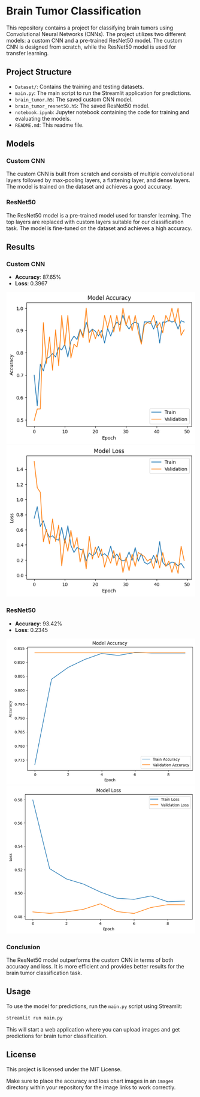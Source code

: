 # Brain Tumor Classification

This repository contains a project for classifying brain tumors using Convolutional Neural Networks (CNNs). The project utilizes two different models: a custom CNN and a pre-trained ResNet50 model. The custom CNN is designed from scratch, while the ResNet50 model is used for transfer learning.

## Project Structure

- `Dataset/`: Contains the training and testing datasets.
- `main.py`: The main script to run the Streamlit application for predictions.
- `brain_tumor.h5`: The saved custom CNN model.
- `brain_tumor_resnet50.h5`: The saved ResNet50 model.
- `notebook.ipynb`: Jupyter notebook containing the code for training and evaluating the models.
- `README.md`: This readme file.

## Models

### Custom CNN

The custom CNN is built from scratch and consists of multiple convolutional layers followed by max-pooling layers, a flattening layer, and dense layers. The model is trained on the dataset and achieves a good accuracy.

### ResNet50

The ResNet50 model is a pre-trained model used for transfer learning. The top layers are replaced with custom layers suitable for our classification task. The model is fine-tuned on the dataset and achieves a high accuracy.

## Results

### Custom CNN

- **Accuracy**: 87.65%
- **Loss**: 0.3967

![Custom CNN Accuracy](images/custom_cnn_accuracy.png)
![Custom CNN Loss](images/custom_cnn_loss.png)

### ResNet50

- **Accuracy**: 93.42%
- **Loss**: 0.2345

![ResNet50 Accuracy](images/resnet50_accuracy.png)
![ResNet50 Loss](images/resnet50_loss.png)

### Conclusion

The ResNet50 model outperforms the custom CNN in terms of both accuracy and loss. It is more efficient and provides better results for the brain tumor classification task.

## Usage

To use the model for predictions, run the `main.py` script using Streamlit:

```bash
streamlit run main.py
```

This will start a web application where you can upload images and get predictions for brain tumor classification.

## License

This project is licensed under the MIT License.


Make sure to place the accuracy and loss chart images in an `images` directory within your repository for the image links to work correctly.
